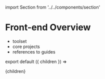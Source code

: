 import Section from '../../components/section'

# Front-end Overview

- toolset
- core projects
- references to guides

export default ({ children }) => <Section name='front-end'>{children}</Section>

